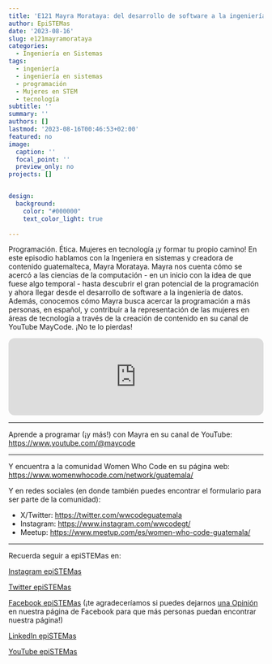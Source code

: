 ```yaml
---
title: 'E121 Mayra Morataya: del desarrollo de software a la ingeniería de datos'
author: EpiSTEMas
date: '2023-08-16'
slug: e121mayramorataya
categories:
  - Ingeniería en Sistemas
tags:
  - ingeniería
  - ingeniería en sistemas
  - programación
  - Mujeres en STEM
  - tecnología
subtitle: ''
summary: ''
authors: []
lastmod: '2023-08-16T00:46:53+02:00'
featured: no
image:
  caption: ''
  focal_point: ''
  preview_only: no
projects: []


design:
  background:
    color: "#000000"
    text_color_light: true
    
---
```


Programación. Ética. Mujeres en tecnología ¡y formar tu propio camino! En este episodio hablamos con la Ingeniera en sistemas y creadora de contenido guatemalteca, Mayra Morataya. Mayra nos cuenta cómo se acercó a las ciencias de la computación - en un inicio con la idea de que fuese algo temporal - hasta descubrir el gran potencial de la programación y ahora llegar desde el desarrollo de software a la ingeniería de datos. Además, conocemos cómo Mayra busca acercar la programación a más personas, en español, y contribuir a la representación de las mujeres en áreas de tecnología a través de la creación de contenido en su canal de YouTube MayCode. ¡No te lo pierdas!

<iframe style="border-radius:12px" src="https://open.spotify.com/embed/episode/4o8EpZB4G7SfhcXojMDqdN?utm_source=generator&theme=0" width="100%" height="152" frameBorder="0" allowfullscreen="" allow="autoplay; clipboard-write; encrypted-media; fullscreen; picture-in-picture" loading="lazy"></iframe>

- - - - -
 
Aprende a programar (¡y  más!) con Mayra en su canal de YouTube: https://www.youtube.com/@maycode

- - - - -

Y encuentra a la comunidad Women Who Code en su página web: https://www.womenwhocode.com/network/guatemala/

Y en redes sociales (en donde también puedes encontrar el formulario para ser parte de la comunidad):

- X/Twitter: https://twitter.com/wwcodeguatemala  
- Instagram: https://www.instagram.com/wwcodegt/  
- Meetup: https://www.meetup.com/es/women-who-code-guatemala/  


- - - - -

Recuerda seguir a epiSTEMas en:

[Instagram epiSTEMas](https://www.instagram.com/epistemas/)  

[Twitter epiSTEMas](https://twitter.com/epiSTEMas_Pod)

[Facebook epiSTEMas](https://www.facebook.com/epiSTEMasPod) (¡te agradeceríamos si puedes dejarnos [una Opinión](https://www.facebook.com/epiSTEMasPod/reviews/) en nuestra página de Facebook para que más personas puedan encontrar nuestra página!)

[LinkedIn epiSTEMas](https://www.linkedin.com/company/epistemas-podcast/)

[YouTube epiSTEMas](https://www.youtube.com/@epistemaspodcast)